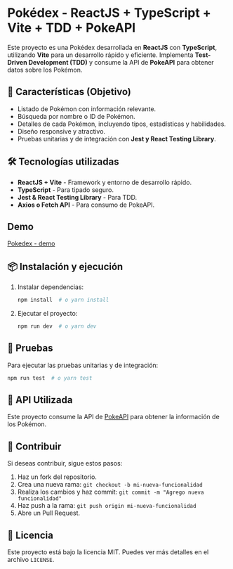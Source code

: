 # Pokédex - ReactJS + TypeScript + Vite + TDD + PokeAPI

Este proyecto es una Pokédex desarrollada en **ReactJS** con **TypeScript**, utilizando **Vite** para un desarrollo rápido y eficiente. Implementa **Test-Driven Development (TDD)** y consume la API de **PokeAPI** para obtener datos sobre los Pokémon.

## 🚀 Características (Objetivo)

- Listado de Pokémon con información relevante.
- Búsqueda por nombre o ID de Pokémon.
- Detalles de cada Pokémon, incluyendo tipos, estadísticas y habilidades.
- Diseño responsive y atractivo.
- Pruebas unitarias y de integración con **Jest y React Testing Library**.

## 🛠 Tecnologías utilizadas

- **ReactJS + Vite** - Framework y entorno de desarrollo rápido.
- **TypeScript** - Para tipado seguro.
- **Jest & React Testing Library** - Para TDD.
- **Axios o Fetch API** - Para consumo de PokeAPI.

## Demo
[Pokedex - demo](https://pokedex-ruddy-xi.vercel.app/)

## 📦 Instalación y ejecución

1. Instalar dependencias:
   ```sh
   npm install  # o yarn install
   ```
2. Ejecutar el proyecto:
   ```sh
   npm run dev  # o yarn dev
   ```

## 🧪 Pruebas

Para ejecutar las pruebas unitarias y de integración:

```sh
npm run test  # o yarn test
```

## 🔗 API Utilizada

Este proyecto consume la API de [PokeAPI](https://pokeapi.co/) para obtener la información de los Pokémon.

## 📌 Contribuir

Si deseas contribuir, sigue estos pasos:

1. Haz un fork del repositorio.
2. Crea una nueva rama: `git checkout -b mi-nueva-funcionalidad`
3. Realiza los cambios y haz commit: `git commit -m "Agrego nueva funcionalidad"`
4. Haz push a la rama: `git push origin mi-nueva-funcionalidad`
5. Abre un Pull Request.

## 📄 Licencia

Este proyecto está bajo la licencia MIT. Puedes ver más detalles en el archivo `LICENSE`.